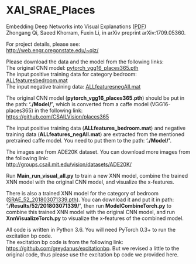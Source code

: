 # XAI_SRAE_Places
Embedding Deep Networks into Visual Explanations ([PDF](https://arxiv.org/abs/1709.05360))<br>
Zhongang Qi, Saeed Khorram, Fuxin Li, in arXiv preprint arXiv:1709.05360. 

For project details, please see:<br>
http://web.engr.oregonstate.edu/~qiz/

Please download the data and the model from the following links:<br>
The original CNN model: [pytorch_vgg16_places365.pth](http://web.engr.oregonstate.edu/~qiz/DATA/XAI_Places/pytorch_vgg16_places365.pth)<br>
The input positive training data for category bedroom: [ALLfeaturesbedroom.mat](http://web.engr.oregonstate.edu/~qiz/DATA/XAI_Places/ALLfeatures_bedroom.mat)<br>
The input negative training data: [ALLfeaturesnegAll.mat](http://web.engr.oregonstate.edu/~qiz/DATA/XAI_Places/ALLfeatures_negAll.mat)

The original CNN model (**pytorch_vgg16_places365.pth**) should be put in the path: **‘./Model/’**, which is converted from a caffe model (VGG16-places365) in the following link:<br>
https://github.com/CSAILVision/places365

The input positive training data (**ALLfeatures_bedroom.mat**) and negative training data (**ALLfeatures_negAll.mat**) are extracted from the mentioned pretrained caffe model. You need to put them to the path: **‘./Model/’**.

The images are from ADE20K dataset. You can download more images from the following link:<br>
http://groups.csail.mit.edu/vision/datasets/ADE20K/

Run **Main_run_visual_all.py** to train a new XNN model, combine the trained XNN model with the original CNN model, and visualize the x-features.

There is also a trained XNN model for the category of bedroom ([SRAE_52_201803071339.pth](http://web.engr.oregonstate.edu/~qiz/DATA/XAI_Places/SRAE_52_201803071339.pth)). You can download it and put it in path: **‘./Results/52/201803071339/’**, then run **ModelCombineTorch.py** to combine this trained XNN model with the original CNN model, and run **XnnVisualizeTorch.py** to visualize the x-features of the combined model.

All code is written in Python 3.6. You will need PyTorch 0.3+ to run the excitation bp code. <br> 
The excitation bp code is from the following link: https://github.com/greydanus/excitationbp. But we revised a little to the original code, thus please use the excitation bp code we provided here.
